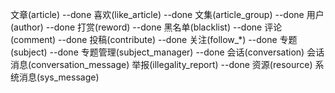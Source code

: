 文章(article) --done
喜欢(like_article) --done
文集(article_group) --done
用户(author) --done
打赏(reword) --done
黑名单(blacklist) --done 
评论(comment) --done
投稿(contribute) --done
关注(follow_*) --done
专题(subject) --done
专题管理(subject_manager) --done
会话(conversation)
会话消息(conversation_message)
举报(illegality_report) --done
资源(resource)
系统消息(sys_message)